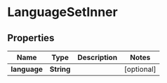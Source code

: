 
# LanguageSetInner

## Properties
Name | Type | Description | Notes
------------ | ------------- | ------------- | -------------
**language** | **String** |  |  [optional]




